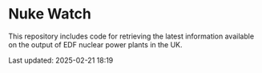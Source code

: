 # Nuke Watch

This repository includes code for retrieving the latest information available on the output of EDF nuclear power plants in the UK.

Last updated: 2025-02-21 18:19